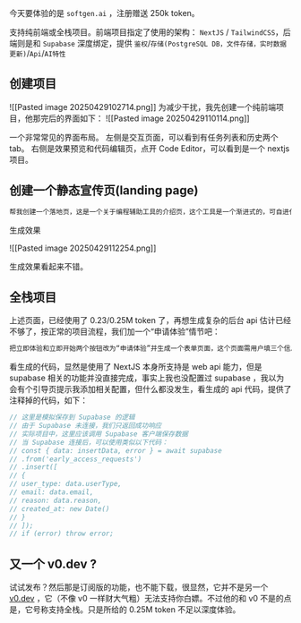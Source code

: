  
 
 今天要体验的是 `softgen.ai` ，注册赠送 250k token。

支持纯前端或全栈项目。前端项目指定了使用的架构： `NextJS` / `TailwindCSS`，后端则是和 `Supabase` 深度绑定，提供 `鉴权`/`存储(PostgreSQL DB，文件存储，实时数据更新)`/`Api`/`AI特性`

## 创建项目

![[Pasted image 20250429102714.png]]
为减少干扰，我先创建一个纯前端项目，他那完后的界面如下：
![[Pasted image 20250429110114.png]]

一个非常常见的界面布局。
左侧是交互页面，可以看到有任务列表和历史两个 tab。
右侧是效果预览和代码编辑页，点开 Code Editor，可以看到是一个 nextjs 项目。

## 创建一个静态宣传页(landing page)

```markdown
帮我创建一个落地页，这是一个关于编程辅助工具的介绍页，这个工具是一个渐进式的，可自进化的项目上，它将会分两类，一个是无界面的使用 Kotlin MulitPlatform 实现的跨平台的 agent 及 agent 规范，一个是在 IDEA 上实现的 Agent Client ，未来会支持更多 Agent Client
```
生成效果

![[Pasted image 20250429112254.png]]

生成效果看起来不错。

## 全栈项目

上述页面，已经使用了 0.23/0.25M token 了，再想生成复杂的后台 api 估计已经不够了，按正常的项目流程，我们加一个“申请体验”情节吧：

```markdown
把立即体验和立即开始两个按钮改为“申请体验”并生成一个表单页面，这个页面需用户填三个信息：开发者/非开发者，邮箱，申请理由，填完后发送请求到 /earlyaccess api 并保存到 supabase 中
```

看生成的代码，显然是使用了 NextJS 本身所支持是 web api 能力，但是 supabase 相关的功能并没直接完成，事实上我也没配置过 supabase ，我以为会有个引导页提示我添加相关配置，但什么都没发生，看生成的 api 代码，提供了注释掉的代码，如下：

```typescript
// 这里是模拟保存到 Supabase 的逻辑
// 由于 Supabase 未连接，我们只返回成功响应
// 实际项目中，这里应该调用 Supabase 客户端保存数据
// 当 Supabase 连接后，可以使用类似以下代码：
// const { data: insertData, error } = await supabase
// .from('early_access_requests')
// .insert([
// {
// user_type: data.userType,
// email: data.email,
// reason: data.reason,
// created_at: new Date()
// }
// ]);
// if (error) throw error;
```

## 又一个 v0.dev ?

试试发布？然后那是订阅版的功能，也不能下载，很显然，它并不是另一个 [v0.dev](https://v0.dev) ，它（不像 v0 一样财大气粗）无法支持你白嫖。不过他的和 v0 不是的点是，它号称支持全栈。只是所给的 0.25M token 不足以深度体验。